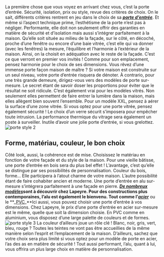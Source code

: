 ##
La première chose que vous voyez en arrivant chez vous, c’est la porte d’entrée. Sécurité, isolation, prix ou style, revue des critères de choix.
On le sait, différents critères rentrent en jeu dans le choix de sa **_[porte d’entrée](https://www.lapeyre.fr/portes-CCU0004/portes-entree-CCN0051)_**. Et même si l’aspect technique prime, l’esthétisme de la porte n’est pas à négliger. Performante, elle doit non seulement offrir des garanties en matière de sécurité et d’isolation mais aussi s’intégrer parfaitement à la maison.
Qu’elle soit située au milieu de la façade, sur le côté, en décoché, proche d’une fenêtre ou encore d’une baie vitrée, c’est elle qui va donner (avec les fenêtres) la mesure, l’équilibre et l’harmonie à l’extérieur de la maison. Ainsi, on la choisit en adéquation avec le reste de la façade. C’est ce que verront en premier vos invités !
Comme pour son emplacement, pensez harmonie pour le choix de ses dimensions. Vous rêvez d’une immense porte façon maison de maître ? Si votre maison est construite sur un seul niveau, votre porte d’entrée risquera de dénoter. À contrario, pour une très grande demeure, dirigez-vous vers des modèles de porte sur-mesure. Le secret étant de savoir doser les proportions pour éviter que le résultat ne soit ridicule.
C’est également vrai pour les modèles vitrés. Non seulement elles permettent de faire entrer la lumière dans la maison, mais elles allègent bien souvent l’ensemble. Pour un modèle XXL, pensez à aérer la surface d’une zone vitrée.
Si vous optez pour une porte vitrée, pensez également sécurité ! Le choix d’un verre sécurit s’imposera pour empêcher toute intrusion. La performance thermique du vitrage sera également un poste à surveiller. Inutile d’avoir une jolie porte d’entrée, si vous grelottez.
![porte style 2](http://www.lapeyre.fr/img/contrib/30ed7cf663806385/8.jpg)
##  Forme, matériau, couleur, le bon choix
Côté look, aussi, la cohérence est de mise. Choisissez le matériau en fonction de votre façade et du style de la maison. Pour une vieille bâtisse, une porte d’entrée en bois sera du plus bel effet ! L’avantage, c’est qu’elle se distingue par ses possibilités de personnalisation. Couleur du bois, forme… Elle participera à l’atout charme de votre maison. L’autre possibilité étant de faire cohabiter ancien et moderne. Une porte d’entrée en alu sur-mesure s’intégrera parfaitement à une façade en pierre. **_[De nombreux modèles](https://www.lapeyre.fr/portes-CCU0004/portes-entree-CCN0051)_**sont à découvrir chez Lapeyre.
Pour des constructions plus contemporaines, l’alu est également le bienvenu. Tout comme l’**_[acier](https://www.lapeyre.fr/portes-CCU0004/portes-entree-CCN0051#facet:-70000000000000038456599105101114&facetContent:undefined&productBeginIndex:0&contentBeginIndex:0&orderBy:0&orderByContent:&pageView:grid&pageViewContent:&minPrice:&maxPrice:&pageSize:&)_** ou le **_[PVC](https://www.lapeyre.fr/portes-CCU0004/portes-entree-CCN0051#facet:-70000000000000038458011899&facetContent:undefined&productBeginIndex:0&contentBeginIndex:0&orderBy:0&orderByContent:&pageView:grid&pageViewContent:&minPrice:&maxPrice:&pageSize:&.)_**Ici aussi, vous pouvez choisir une porte d’entrée à vos dimensions. Chez Lapeyre, le prix d’une porte d’entrée en acier sur-mesure est le même, quelle que soit la dimension choisie. En PVC comme en aluminium, vous disposez d’une large palette de couleurs et de formes.
![porte style 3](http://www.lapeyre.fr/img/contrib/30ed7cf66380638e/15.jpg)
La couleur d’ailleurs joue un rôle clé ! Blanc, noir, gris, vert, bleu, rouge ? Toutes les teintes ne vont pas être accueillies de la même manière selon l’esprit et l’emplacement de la maison. D’ailleurs, sachez que votre choix sera plus limité si vous optez pour un modèle de porte en acier, l’as des as en matière de sécurité ! Tout aussi performant, l’alu, quant à lui, vous offrira un plus large choix en matière de personnalisation.
